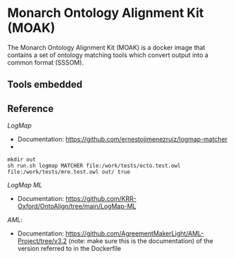 # Monarch Ontology Alignment Kit (MOAK)

The Monarch Ontology Alignment Kit (MOAK) is a docker image that contains a set of ontology matching tools which convert
output into a common format (SSSOM).

## Tools embedded

## Reference

_LogMap_

- Documentation: https://github.com/ernestojimenezruiz/logmap-matcher
- 

```
mkdir out
sh run.sh logmap MATCHER file:/work/tests/ecto.test.owl file:/work/tests/mre.test.owl out/ true
```

_LogMap ML_

- Documentation: https://github.com/KRR-Oxford/OntoAlign/tree/main/LogMap-ML

_AML_:

- Documentation: https://github.com/AgreementMakerLight/AML-Project/tree/v3.2 
(note: make sure this is the documentation) of the version referred to in the Dockerfile

